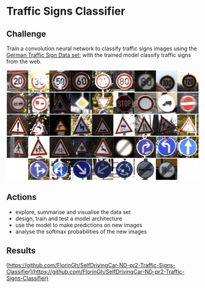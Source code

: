 # Traffic Signs Classifier

## Challenge

Train a  convolution neural network to classify traffic signs images using the [German Traffic Sign Data set](http://benchmark.ini.rub.de/?section=gtsrb&subsection=dataset); with the trained model classify traffic signs from the web.

![](.gitbook/assets/traffic_signs.jpg)



## Actions

* explore, summarise and visualise the data set
* design, train and test a model architecture
* use the model to make predictions on new images
* analyse the softmax probabilities of the new images

## Results

 [https://github.com/FlorinGh/SelfDrivingCar-ND-pr2-Traffic-Signs-Classifier](https://github.com/FlorinGh/SelfDrivingCar-ND-pr2-Traffic-Signs-Classifier)

